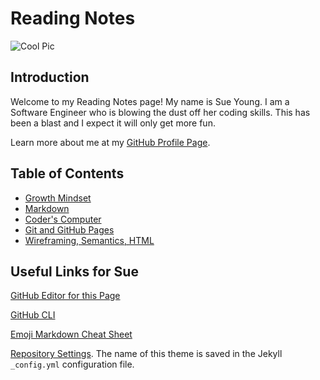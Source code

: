 # Reading Notes 

<!-- One gigantic @ss pic that may or may not be legal? But hey, look at this Markdown comment --> 
![Cool Pic](https://techagainsttrafficking.org/wp-content/uploads/2019/01/Digital-Earth-1200x675.jpg)

## Introduction

Welcome to my Reading Notes page! My name is Sue Young. I am a Software Engineer who is blowing the dust off her coding skills. This has been a blast and I expect it will only get more fun. 

Learn more about me at my [GitHub Profile Page](https://github.com/Sue-Young). 

## Table of Contents

- [Growth Mindset](intro-growth-mindset.md)
- [Markdown](markdown.md)
- [Coder's Computer](coders-computer.md)
- [Git and GitHub Pages](Git-Notes.md)
- [Wireframing, Semantics, HTML](Webpages-HTML.md)


## Useful Links for Sue

[GitHub Editor for this Page](https://github.com/Sue-Young/reading-notes/edit/gh-pages/index.md)

[GitHub CLI](https://cli.github.com/)

[Emoji Markdown Cheat Sheet](https://github.com/ikatyang/emoji-cheat-sheet/blob/master/README.md#symbols)

[Repository Settings](https://github.com/Sue-Young/reading-notes/settings/pages). The name of this theme is saved in the Jekyll `_config.yml` configuration file.




